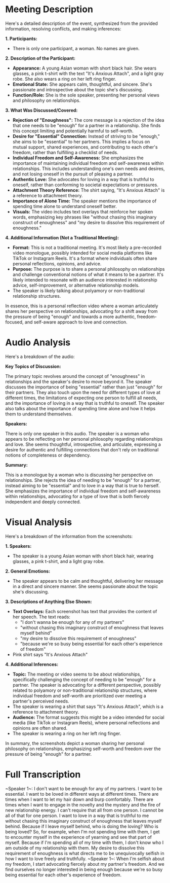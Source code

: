 # Meeting Description

Here's a detailed description of the event, synthesized from the provided information, resolving conflicts, and making inferences:

**1. Participants:**

*   There is only one participant, a woman. No names are given.

**2. Description of the Participant:**

*   **Appearance:** A young Asian woman with short black hair. She wears glasses, a pink t-shirt with the text "It's Anxious Attach", and a light gray robe. She also wears a ring on her left ring finger.
*   **Emotional State:** She appears calm, thoughtful, and sincere. She's passionate and introspective about the topic she's discussing.
*   **Function/Role:** She is the sole speaker, presenting her personal views and philosophy on relationships.

**3. What Was Discussed/Covered:**

*   **Rejection of "Enoughness":** The core message is a rejection of the idea that one needs to be "enough" for a partner in a relationship. She finds this concept limiting and potentially harmful to self-worth.
*   **Desire for "Essential" Connection:** Instead of striving to be "enough," she aims to be "essential" to her partners. This implies a focus on mutual support, shared experiences, and contributing to each other's freedom, rather than fulfilling a checklist of needs.
*   **Individual Freedom and Self-Awareness:** She emphasizes the importance of maintaining individual freedom and self-awareness within relationships. This includes understanding one's own needs and desires, and not losing oneself in the pursuit of pleasing a partner.
*   **Authentic Love:** She advocates for loving in a way that is truthful to oneself, rather than conforming to societal expectations or pressures.
* **Attachment Theory Reference:** The shirt saying, "It's Anxious Attach" is a reference to attachment theory.
* **Importance of Alone Time:** The speaker mentions the importance of spending time alone to understand oneself better.
*   **Visuals:** The video includes text overlays that reinforce her spoken words, emphasizing key phrases like "without chasing this imaginary construct of enoughness" and "my desire to dissolve this requirement of enoughness."

**4. Additional Information (Not a Traditional Meeting):**

*   **Format:** This is not a traditional meeting. It's most likely a pre-recorded video monologue, possibly intended for social media platforms like TikTok or Instagram Reels. It's a format where individuals often share personal reflections, opinions, and advice.
*   **Purpose:** The purpose is to share a personal philosophy on relationships and challenge conventional notions of what it means to be a partner. It's likely intended to resonate with an audience interested in relationship advice, self-improvement, or alternative relationship models.
* The speaker is likely talking about polyamory or non-traditional relationship structures.

In essence, this is a personal reflection video where a woman articulately shares her perspective on relationships, advocating for a shift away from the pressure of being "enough" and towards a more authentic, freedom-focused, and self-aware approach to love and connection.



# Audio Analysis

Here's a breakdown of the audio:

**Key Topics of Discussion:**

The primary topic revolves around the concept of "enoughness" in relationships and the speaker's desire to move beyond it. The speaker discusses the importance of being "essential" rather than just "enough" for their partners. They also touch upon the need for different types of love at different times, the limitations of expecting one person to fulfill all needs, and the importance of loving in a way that is truthful to oneself. The speaker also talks about the importance of spending time alone and how it helps them to understand themselves.

**Speakers:**

There is only one speaker in this audio. The speaker is a woman who appears to be reflecting on her personal philosophy regarding relationships and love. She seems thoughtful, introspective, and articulate, expressing a desire for authentic and fulfilling connections that don't rely on traditional notions of completeness or dependency.

**Summary:**

This is a monologue by a woman who is discussing her perspective on relationships. She rejects the idea of needing to be "enough" for a partner, instead aiming to be "essential" and to love in a way that is true to herself. She emphasizes the importance of individual freedom and self-awareness within relationships, advocating for a type of love that is both fiercely independent and deeply connected.



# Visual Analysis

Here's a breakdown of the information from the screenshots:

**1. Speakers:**

*   The speaker is a young Asian woman with short black hair, wearing glasses, a pink t-shirt, and a light gray robe.

**2. General Emotions:**

*   The speaker appears to be calm and thoughtful, delivering her message in a direct and sincere manner. She seems passionate about the topic she's discussing.

**3. Descriptions of Anything Else Shown:**

*   **Text Overlays:** Each screenshot has text that provides the content of her speech. The text reads:
    *   "I don't wanna be enough for any of my partners"
    *   "without chasing this imaginary construct of enoughness that leaves myself behind"
    *    "my desire to dissolve this requirement of enoughness"
    *   "because we're so busy being essential for each other's experience of freedom"
* Pink shirt says "It's Anxious Attach"

**4. Additional Inferences:**

*   **Topic:** The meeting or video seems to be about relationships, specifically challenging the concept of needing to be "enough" for a partner. The speaker is advocating for a different perspective, possibly related to polyamory or non-traditional relationship structures, where individual freedom and self-worth are prioritized over meeting a partner's perceived needs.
* The speaker is wearing a shirt that says "It's Anxious Attach", which is a reference to attachment theory.
*   **Audience:** The format suggests this might be a video intended for social media (like TikTok or Instagram Reels), where personal reflections and opinions are often shared.
* The speaker is wearing a ring on her left ring finger.

In summary, the screenshots depict a woman sharing her personal philosophy on relationships, emphasizing self-worth and freedom over the pressure of being "enough" for a partner.



# Full Transcription

~Speaker 1~: I don't want to be enough for any of my partners. I want to be essential. I want to be loved in different ways at different times. There are times when I want to let my hair down and burp comfortably. There are times when I want to engage in the novelty and the mystery and the fire of new relationship energy. I can't require that all from one person. I cannot be all of that for one person. I want to love in a way that is truthful to me without chasing this imaginary construct of enoughness that leaves myself behind. Because if I leave myself behind, who is doing the loving? Who is being loved? So, for example, when I'm not spending time with them, I get to encounter myself in the experience of yearning and see that part of myself. Because if I'm spending all of my time with them, I don't know who I am outside of my relationship with them. My desire to dissolve this requirement of enoughness is what directs me to be unequivocally selfish in how I want to love freely and truthfully.
~Speaker 1~: When I'm selfish about my freedom, I start advocating fiercely about my partner's freedom. And we find ourselves no longer interested in being enough because we're so busy being essential for each other's experience of freedom.
